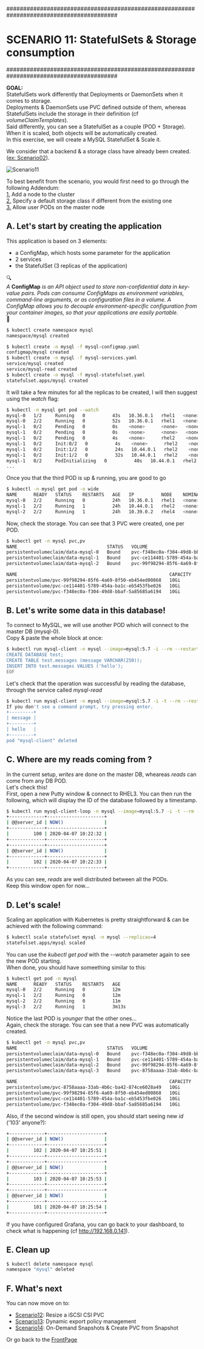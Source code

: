 #########################################################################################
# SCENARIO 11: StatefulSets & Storage consumption
#########################################################################################

**GOAL:**  
StatefulSets work differently that Deployments or DaemonSets when it comes to storage.  
Deployments & DaemonSets use PVC defined outside of them, whereas StatefulSets include the storage in their definition (cf _volumeClaimTemplates_).  
Said differently, you can see a StatefulSet as a couple (POD + Storage). When it is scaled, both objects will be automatically created.  
In this exercise, we will create a MySQL StatefulSet & Scale it.  

We consider that a backend & a storage class have already been created. ([ex: Scenario02](../Scenario02)).  

![Scenario11](Images/scenario11.jpg "Scenario11")

To best benefit from the scenario, you would first need to go through the following Addendum:  
[1.](../../Addendum/Addenda01) Add a node to the cluster  
[2.](../../Addendum/Addenda02) Specify a default storage class if different from the existing one  
[3.](../../Addendum/Addenda03) Allow user PODs on the master node  

## A. Let's start by creating the application

This application is based on 3 elements:

- a ConfigMap, which hosts some parameter for the application
- 2 services
- the StatefulSet (3 replicas of the application)

:mag:  
*A* **ConfigMap** *is an API object used to store non-confidential data in key-value pairs. Pods can consume ConfigMaps as environment variables, command-line arguments, or as configuration files in a volume. A ConfigMap allows you to decouple environment-specific configuration from your container images, so that your applications are easily portable.*  
:mag_right:  

```bash
$ kubectl create namespace mysql
namespace/mysql created

$ kubectl create -n mysql -f mysql-configmap.yaml
configmap/mysql created
$ kubectl create -n mysql -f mysql-services.yaml
service/mysql created
service/mysql-read created
$ kubectl create -n mysql -f mysql-statefulset.yaml
statefulset.apps/mysql created
```

It will take a few minutes for all the replicas to be created, I will then suggest using the _watch_ flag:

```bash
$ kubectl -n mysql get pod --watch
mysql-0   1/2     Running   0          43s   10.36.0.1   rhel1   <none>           <none>
mysql-0   2/2     Running   0          52s   10.36.0.1   rhel1   <none>           <none>
mysql-1   0/2     Pending   0          0s    <none>      <none>   <none>           <none>
mysql-1   0/2     Pending   0          0s    <none>      <none>   <none>           <none>
mysql-1   0/2     Pending   0          4s    <none>      rhel2    <none>           <none>
mysql-1   0/2     Init:0/2   0          4s    <none>      rhel2    <none>           <none>
mysql-1   0/2     Init:1/2   0          24s   10.44.0.1   rhel2    <none>           <none>
mysql-1   0/2     Init:1/2   0          32s   10.44.0.1   rhel2    <none>           <none>
mysql-1   0/2     PodInitializing   0          40s   10.44.0.1   rhel2    <none>           <none>
...
```

Once you that the third POD is up & running, you are good to go

```bash
$ kubectl -n mysql get pod -o wide
NAME      READY   STATUS    RESTARTS   AGE   IP          NODE    NOMINATED NODE   READINESS GATES
mysql-0   2/2     Running   0          24h   10.36.0.1   rhel1   <none>           <none>
mysql-1   2/2     Running   1          24h   10.44.0.1   rhel2   <none>           <none>
mysql-2   2/2     Running   1          24h   10.39.0.2   rhel4   <none>           <none>
```

Now, check the storage. You can see that 3 PVC were created, one per POD.

```bash
$ kubectl get -n mysql pvc,pv
NAME                                 STATUS   VOLUME                                     CAPACITY   ACCESS MODES   STORAGECLASS        AGE
persistentvolumeclaim/data-mysql-0   Bound    pvc-f348ec0a-f304-49d8-bbaf-5a85685a6194   10Gi       RWO            storage-class-nas   5m
persistentvolumeclaim/data-mysql-1   Bound    pvc-ce114401-5789-454a-ba1c-eb5453fbe026   10Gi       RWO            storage-class-nas   5m
persistentvolumeclaim/data-mysql-2   Bound    pvc-99f98294-85f6-4a69-8f50-eb454ed00868   10Gi       RWO            storage-class-nas   4m

NAME                                                        CAPACITY   ACCESS MODES   RECLAIM POLICY   STATUS   CLAIM                STORAGECLASS        REASON   AGE
persistentvolume/pvc-99f98294-85f6-4a69-8f50-eb454ed00868   10Gi       RWO            Delete           Bound    mysql/data-mysql-2   storage-class-nas            4m
persistentvolume/pvc-ce114401-5789-454a-ba1c-eb5453fbe026   10Gi       RWO            Delete           Bound    mysql/data-mysql-1   storage-class-nas            5m
persistentvolume/pvc-f348ec0a-f304-49d8-bbaf-5a85685a6194   10Gi       RWO            Delete           Bound    mysql/data-mysql-0   storage-class-nas            5m
```

## B. Let's write some data in this database!

To connect to MySQL, we will use another POD which will connect to the master DB (mysql-0).  
Copy & paste the whole block at once:

```bash
$ kubectl run mysql-client -n mysql --image=mysql:5.7 -i --rm --restart=Never -- mysql -h mysql-0.mysql <<EOF
CREATE DATABASE test;
CREATE TABLE test.messages (message VARCHAR(250));
INSERT INTO test.messages VALUES ('hello');
EOF
```

Let's check that the operation was successful by reading the database, through the service called _mysql-read_

```bash
$ kubectl run mysql-client -n mysql --image=mysql:5.7 -i -t --rm --restart=Never -- mysql -h mysql-read -e "SELECT * FROM test.messages"
If you don't see a command prompt, try pressing enter.
+---------+
| message |
+---------+
| hello   |
+---------+
pod "mysql-client" deleted
```

## C. Where are my reads coming from ?

In the current setup, _writes_ are done on the master DB, wheareas _reads_ can come from any DB POD.  
Let's check this!  
First, open a new Putty window & connect to RHEL3. You can then run the following, which will display the ID of the database followed by a timestamp. 

```bash
$ kubectl run mysql-client-loop -n mysql --image=mysql:5.7 -i -t --rm --restart=Never -- bash -ic "while sleep 1; do mysql -h mysql-read -e 'SELECT @@server_id,NOW()'; done"
+-------------+---------------------+
| @@server_id | NOW()               |
+-------------+---------------------+
|         100 | 2020-04-07 10:22:32 |
+-------------+---------------------+
+-------------+---------------------+
| @@server_id | NOW()               |
+-------------+---------------------+
|         102 | 2020-04-07 10:22:33 |
+-------------+---------------------+
```

As you can see, _reads_ are well distributed between all the PODs.  
Keep this window open for now...

## D. Let's scale!

Scaling an application with Kubernetes is pretty straightforward & can be achieved with the following command:

```bash
$ kubectl scale statefulset mysql -n mysql --replicas=4
statefulset.apps/mysql scaled
```

You can use the _kubectl get pod_ with the _--watch_ parameter again to see the new POD starting.  
When done, you should have someething similar to this:

```bash
$ kubectl get pod -n mysql
NAME      READY   STATUS    RESTARTS   AGE
mysql-0   2/2     Running   0          12m
mysql-1   2/2     Running   0          12m
mysql-2   2/2     Running   0          11m
mysql-3   2/2     Running   1          3m13s
```

Notice the last POD is _younger_ that the other ones...  
Again, check the storage. You can see that a new PVC was automatically created.

```bash
$ kubectl get -n mysql pvc,pv
NAME                                 STATUS   VOLUME                                     CAPACITY   ACCESS MODES   STORAGECLASS        AGE
persistentvolumeclaim/data-mysql-0   Bound    pvc-f348ec0a-f304-49d8-bbaf-5a85685a6194   10Gi       RWO            storage-class-nas   15m
persistentvolumeclaim/data-mysql-1   Bound    pvc-ce114401-5789-454a-ba1c-eb5453fbe026   10Gi       RWO            storage-class-nas   15m
persistentvolumeclaim/data-mysql-2   Bound    pvc-99f98294-85f6-4a69-8f50-eb454ed00868   10Gi       RWO            storage-class-nas   14m
persistentvolumeclaim/data-mysql-3   Bound    pvc-8758aaaa-33ab-4b6c-ba42-874ce6028a49   10Gi       RWO            storage-class-nas   6m18s

NAME                                                        CAPACITY   ACCESS MODES   RECLAIM POLICY   STATUS   CLAIM                STORAGECLASS        REASON   AGE
persistentvolume/pvc-8758aaaa-33ab-4b6c-ba42-874ce6028a49   10Gi       RWO            Delete           Bound    mysql/data-mysql-3   storage-class-nas            6m17s
persistentvolume/pvc-99f98294-85f6-4a69-8f50-eb454ed00868   10Gi       RWO            Delete           Bound    mysql/data-mysql-2   storage-class-nas            14m
persistentvolume/pvc-ce114401-5789-454a-ba1c-eb5453fbe026   10Gi       RWO            Delete           Bound    mysql/data-mysql-1   storage-class-nas            15m
persistentvolume/pvc-f348ec0a-f304-49d8-bbaf-5a85685a6194   10Gi       RWO            Delete           Bound    mysql/data-mysql-0   storage-class-nas            15m
```

Also, if the second window is still open, you should start seeing new _id_ ('103' anyone?):

```bash
+-------------+---------------------+
| @@server_id | NOW()               |
+-------------+---------------------+
|         102 | 2020-04-07 10:25:51 |
+-------------+---------------------+
+-------------+---------------------+
| @@server_id | NOW()               |
+-------------+---------------------+
|         103 | 2020-04-07 10:25:53 |
+-------------+---------------------+
+-------------+---------------------+
| @@server_id | NOW()               |
+-------------+---------------------+
|         101 | 2020-04-07 10:25:54 |
+-------------+---------------------+
```

If you have configured Grafana, you can go back to your dashboard, to check what is happening (cf http://192.168.0.141).  

## E. Clean up

```bash
$ kubectl delete namespace mysql
namespace "mysql" deleted
```

## F. What's next

You can now move on to:

- [Scenario12](../Scenario12): Resize a iSCSI CSI PVC  
- [Scenario13](../Scenario13): Dynamic export policy management  
- [Scenario14](../Scenario14): On-Demand Snapshots & Create PVC from Snapshot  

Or go back to the [FrontPage](https://github.com/YvosOnTheHub/LabNetApp)
